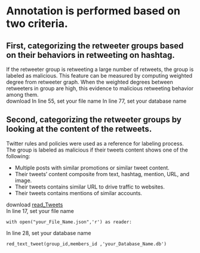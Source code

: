 # Annotation is performed based on two criteria.
## First, categorizing the retweeter groups based on their behaviors in retweeting on hashtag. 
If the retweeter group is retweeting a large number of retweets, the group is labeled as malicious. This feature can be measured by computing weighted degree from retweeter graph. When the weighted degrees between retweeters in group are high, this evidence to malicious retweeting behavior among them.<br />
download 
In line 55, set your file name
In line 77, set your database name
## Second, categorizing the retweeter groups by looking at the content of the retweets. 
Twitter rules and policies were used as a reference for labeling process. The group is labeled as malicious if their tweets content shows one of the following: <br />
+ Multiple posts with similar promotions or similar tweet content.
+ Their tweets’ content composite from text, hashtag, mention, URL, and
image.
+ Their tweets contains similar URL to drive traffic to websites.
+ Their tweets contains mentions of similar accounts.

download [read_Tweets](<https://github.com/MarwahJawas/detect_Fake_Retweeters/blob/master/annotation/read_Tweets.py>) <br>
In line 17, set your file name
```
with open("your_File_Name.json",'r') as reader:
```
In line 28, set your database name
```
red_text_tweet(group_id,members_id ,'your_Database_Name.db')
```
